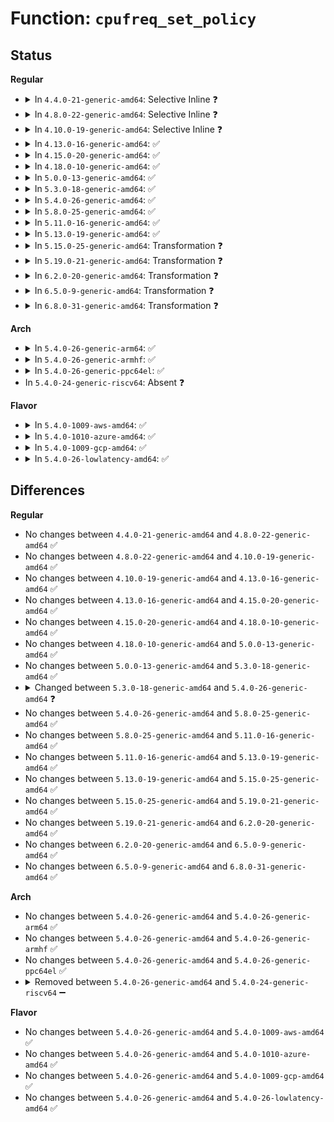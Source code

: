 # Function: <code>cpufreq_set_policy</code>

## Status
<b>Regular</b>
<ul>
<li>
<details>
<summary>In <code>4.4.0-21-generic-amd64</code>: Selective Inline ❓</summary>

```c
int cpufreq_set_policy(struct cpufreq_policy * policy, struct cpufreq_policy * new_policy)
```

```json
{
  "name": "cpufreq_set_policy",
  "collision_type": "Unique Static",
  "inline_type": "Selective",
  "funcs": [
    {
      "addr": 18446744071585859424,
      "name": "cpufreq_set_policy",
      "external": false,
      "loc": "drivers/cpufreq/cpufreq.c:2089",
      "file": "drivers/cpufreq/cpufreq.c",
      "inline": "not declared, inlined",
      "caller_inline": [],
      "caller_func": [
        "drivers/cpufreq/cpufreq.c:cpufreq_update_policy",
        "drivers/cpufreq/cpufreq.c:store_scaling_max_freq",
        "drivers/cpufreq/cpufreq.c:store_scaling_min_freq",
        "drivers/cpufreq/cpufreq.c:store_scaling_governor",
        "drivers/cpufreq/cpufreq.c:cpufreq_init_policy"
      ]
    }
  ],
  "symbols": [
    {
      "addr": 18446744071585859424,
      "name": "cpufreq_set_policy",
      "section": ".text",
      "bind": "STB_LOCAL",
      "size": 849
    }
  ]
}
```
</details>
</li>
<li>
<details>
<summary>In <code>4.8.0-22-generic-amd64</code>: Selective Inline ❓</summary>

```c
int cpufreq_set_policy(struct cpufreq_policy * policy, struct cpufreq_policy * new_policy)
```

```json
{
  "name": "cpufreq_set_policy",
  "collision_type": "Unique Static",
  "inline_type": "Selective",
  "funcs": [
    {
      "addr": 18446744071586263504,
      "name": "cpufreq_set_policy",
      "external": false,
      "loc": "drivers/cpufreq/cpufreq.c:2192",
      "file": "drivers/cpufreq/cpufreq.c",
      "inline": "not declared, inlined",
      "caller_inline": [],
      "caller_func": [
        "drivers/cpufreq/cpufreq.c:cpufreq_update_policy",
        "drivers/cpufreq/cpufreq.c:cpufreq_init_policy",
        "drivers/cpufreq/cpufreq.c:store_scaling_governor",
        "drivers/cpufreq/cpufreq.c:store_scaling_max_freq",
        "drivers/cpufreq/cpufreq.c:store_scaling_min_freq"
      ]
    }
  ],
  "symbols": [
    {
      "addr": 18446744071586263504,
      "name": "cpufreq_set_policy",
      "section": ".text",
      "bind": "STB_LOCAL",
      "size": 771
    }
  ]
}
```
</details>
</li>
<li>
<details>
<summary>In <code>4.10.0-19-generic-amd64</code>: Selective Inline ❓</summary>

```c
int cpufreq_set_policy(struct cpufreq_policy * policy, struct cpufreq_policy * new_policy)
```

```json
{
  "name": "cpufreq_set_policy",
  "collision_type": "Unique Static",
  "inline_type": "Selective",
  "funcs": [
    {
      "addr": 18446744071586467872,
      "name": "cpufreq_set_policy",
      "external": false,
      "loc": "drivers/cpufreq/cpufreq.c:2164",
      "file": "drivers/cpufreq/cpufreq.c",
      "inline": "not declared, inlined",
      "caller_inline": [],
      "caller_func": [
        "drivers/cpufreq/cpufreq.c:cpufreq_update_policy",
        "drivers/cpufreq/cpufreq.c:cpufreq_init_policy",
        "drivers/cpufreq/cpufreq.c:store_scaling_governor",
        "drivers/cpufreq/cpufreq.c:store_scaling_max_freq",
        "drivers/cpufreq/cpufreq.c:store_scaling_min_freq"
      ]
    }
  ],
  "symbols": [
    {
      "addr": 18446744071586467872,
      "name": "cpufreq_set_policy",
      "section": ".text",
      "bind": "STB_LOCAL",
      "size": 711
    }
  ]
}
```
</details>
</li>
<li>
<details>
<summary>In <code>4.13.0-16-generic-amd64</code>: ✅</summary>

```c
int cpufreq_set_policy(struct cpufreq_policy * policy, struct cpufreq_policy * new_policy)
```

```json
{
  "name": "cpufreq_set_policy",
  "collision_type": "Unique Static",
  "inline_type": "No",
  "funcs": [
    {
      "addr": 18446744071586592560,
      "name": "cpufreq_set_policy",
      "external": false,
      "loc": "drivers/cpufreq/cpufreq.c:2167",
      "file": "drivers/cpufreq/cpufreq.c",
      "inline": "seen, unknown",
      "caller_inline": [],
      "caller_func": [
        "drivers/cpufreq/cpufreq.c:cpufreq_update_policy",
        "drivers/cpufreq/cpufreq.c:cpufreq_init_policy",
        "drivers/cpufreq/cpufreq.c:store_scaling_governor",
        "drivers/cpufreq/cpufreq.c:store_scaling_max_freq",
        "drivers/cpufreq/cpufreq.c:store_scaling_min_freq"
      ]
    }
  ],
  "symbols": [
    {
      "addr": 18446744071586592560,
      "name": "cpufreq_set_policy",
      "section": ".text",
      "bind": "STB_LOCAL",
      "size": 743
    }
  ]
}
```
</details>
</li>
<li>
<details>
<summary>In <code>4.15.0-20-generic-amd64</code>: ✅</summary>

```c
int cpufreq_set_policy(struct cpufreq_policy * policy, struct cpufreq_policy * new_policy)
```

```json
{
  "name": "cpufreq_set_policy",
  "collision_type": "Unique Static",
  "inline_type": "No",
  "funcs": [
    {
      "addr": 18446744071587075856,
      "name": "cpufreq_set_policy",
      "external": false,
      "loc": "drivers/cpufreq/cpufreq.c:2200",
      "file": "drivers/cpufreq/cpufreq.c",
      "inline": "seen, unknown",
      "caller_inline": [],
      "caller_func": [
        "drivers/cpufreq/cpufreq.c:cpufreq_update_policy",
        "drivers/cpufreq/cpufreq.c:cpufreq_init_policy",
        "drivers/cpufreq/cpufreq.c:store_scaling_governor",
        "drivers/cpufreq/cpufreq.c:store_scaling_max_freq",
        "drivers/cpufreq/cpufreq.c:store_scaling_min_freq"
      ]
    }
  ],
  "symbols": [
    {
      "addr": 18446744071587075856,
      "name": "cpufreq_set_policy",
      "section": ".text",
      "bind": "STB_LOCAL",
      "size": 764
    }
  ]
}
```
</details>
</li>
<li>
<details>
<summary>In <code>4.18.0-10-generic-amd64</code>: ✅</summary>

```c
int cpufreq_set_policy(struct cpufreq_policy * policy, struct cpufreq_policy * new_policy)
```

```json
{
  "name": "cpufreq_set_policy",
  "collision_type": "Unique Static",
  "inline_type": "No",
  "funcs": [
    {
      "addr": 18446744071587373696,
      "name": "cpufreq_set_policy",
      "external": false,
      "loc": "drivers/cpufreq/cpufreq.c:2198",
      "file": "drivers/cpufreq/cpufreq.c",
      "inline": "seen, unknown",
      "caller_inline": [],
      "caller_func": [
        "drivers/cpufreq/cpufreq.c:cpufreq_update_policy",
        "drivers/cpufreq/cpufreq.c:cpufreq_init_policy",
        "drivers/cpufreq/cpufreq.c:store_scaling_governor",
        "drivers/cpufreq/cpufreq.c:store_scaling_max_freq",
        "drivers/cpufreq/cpufreq.c:store_scaling_min_freq"
      ]
    }
  ],
  "symbols": [
    {
      "addr": 18446744071587373696,
      "name": "cpufreq_set_policy",
      "section": ".text",
      "bind": "STB_LOCAL",
      "size": 640
    }
  ]
}
```
</details>
</li>
<li>
<details>
<summary>In <code>5.0.0-13-generic-amd64</code>: ✅</summary>

```c
int cpufreq_set_policy(struct cpufreq_policy * policy, struct cpufreq_policy * new_policy)
```

```json
{
  "name": "cpufreq_set_policy",
  "collision_type": "Unique Static",
  "inline_type": "No",
  "funcs": [
    {
      "addr": 18446744071587553536,
      "name": "cpufreq_set_policy",
      "external": false,
      "loc": "drivers/cpufreq/cpufreq.c:2199",
      "file": "drivers/cpufreq/cpufreq.c",
      "inline": "seen, unknown",
      "caller_inline": [],
      "caller_func": [
        "drivers/cpufreq/cpufreq.c:cpufreq_update_policy",
        "drivers/cpufreq/cpufreq.c:cpufreq_init_policy",
        "drivers/cpufreq/cpufreq.c:store_scaling_governor",
        "drivers/cpufreq/cpufreq.c:store_scaling_max_freq",
        "drivers/cpufreq/cpufreq.c:store_scaling_min_freq"
      ]
    }
  ],
  "symbols": [
    {
      "addr": 18446744071587553536,
      "name": "cpufreq_set_policy",
      "section": ".text",
      "bind": "STB_LOCAL",
      "size": 726
    }
  ]
}
```
</details>
</li>
<li>
<details>
<summary>In <code>5.3.0-18-generic-amd64</code>: ✅</summary>

```c
int cpufreq_set_policy(struct cpufreq_policy * policy, struct cpufreq_policy * new_policy)
```

```json
{
  "name": "cpufreq_set_policy",
  "collision_type": "Unique Global",
  "inline_type": "No",
  "funcs": [
    {
      "addr": 18446744071587828400,
      "name": "cpufreq_set_policy",
      "external": true,
      "loc": "drivers/cpufreq/cpufreq.c:2362",
      "file": "drivers/cpufreq/cpufreq.c",
      "inline": "seen, unknown",
      "caller_inline": [],
      "caller_func": [
        "drivers/cpufreq/cpufreq.c:cpufreq_init_policy",
        "drivers/cpufreq/cpufreq.c:store_scaling_governor"
      ]
    }
  ],
  "symbols": [
    {
      "addr": 18446744071587828400,
      "name": "cpufreq_set_policy",
      "section": ".text",
      "bind": "STB_GLOBAL",
      "size": 892
    }
  ]
}
```
</details>
</li>
<li>
<details>
<summary>In <code>5.4.0-26-generic-amd64</code>: ✅</summary>

```c
int cpufreq_set_policy(struct cpufreq_policy * policy, struct cpufreq_governor * new_gov, unsigned int new_pol)
```

```json
{
  "name": "cpufreq_set_policy",
  "collision_type": "Unique Static",
  "inline_type": "No",
  "funcs": [
    {
      "addr": 18446744071588033696,
      "name": "cpufreq_set_policy",
      "external": false,
      "loc": "drivers/cpufreq/cpufreq.c:2374",
      "file": "drivers/cpufreq/cpufreq.c",
      "inline": "seen, unknown",
      "caller_inline": [],
      "caller_func": [
        "drivers/cpufreq/cpufreq.c:cpufreq_online",
        "drivers/cpufreq/cpufreq.c:store_scaling_governor",
        "drivers/cpufreq/cpufreq.c:store_scaling_governor"
      ]
    }
  ],
  "symbols": [
    {
      "addr": 18446744071588033696,
      "name": "cpufreq_set_policy",
      "section": ".text",
      "bind": "STB_LOCAL",
      "size": 860
    }
  ]
}
```
</details>
</li>
<li>
<details>
<summary>In <code>5.8.0-25-generic-amd64</code>: ✅</summary>

```c
int cpufreq_set_policy(struct cpufreq_policy * policy, struct cpufreq_governor * new_gov, unsigned int new_pol)
```

```json
{
  "name": "cpufreq_set_policy",
  "collision_type": "Unique Static",
  "inline_type": "No",
  "funcs": [
    {
      "addr": 18446744071588894848,
      "name": "cpufreq_set_policy",
      "external": false,
      "loc": "drivers/cpufreq/cpufreq.c:2411",
      "file": "drivers/cpufreq/cpufreq.c",
      "inline": "seen, unknown",
      "caller_inline": [],
      "caller_func": [
        "drivers/cpufreq/cpufreq.c:cpufreq_init_policy",
        "drivers/cpufreq/cpufreq.c:cpufreq_init_policy",
        "drivers/cpufreq/cpufreq.c:store_scaling_governor",
        "drivers/cpufreq/cpufreq.c:store_scaling_governor"
      ]
    }
  ],
  "symbols": [
    {
      "addr": 18446744071588894848,
      "name": "cpufreq_set_policy",
      "section": ".text",
      "bind": "STB_LOCAL",
      "size": 890
    }
  ]
}
```
</details>
</li>
<li>
<details>
<summary>In <code>5.11.0-16-generic-amd64</code>: ✅</summary>

```c
int cpufreq_set_policy(struct cpufreq_policy * policy, struct cpufreq_governor * new_gov, unsigned int new_pol)
```

```json
{
  "name": "cpufreq_set_policy",
  "collision_type": "Unique Static",
  "inline_type": "No",
  "funcs": [
    {
      "addr": 18446744071588906832,
      "name": "cpufreq_set_policy",
      "external": false,
      "loc": "drivers/cpufreq/cpufreq.c:2488",
      "file": "drivers/cpufreq/cpufreq.c",
      "inline": "seen, unknown",
      "caller_inline": [],
      "caller_func": [
        "drivers/cpufreq/cpufreq.c:cpufreq_init_policy",
        "drivers/cpufreq/cpufreq.c:cpufreq_init_policy",
        "drivers/cpufreq/cpufreq.c:cpufreq_init_policy",
        "drivers/cpufreq/cpufreq.c:store_scaling_governor",
        "drivers/cpufreq/cpufreq.c:store_scaling_governor"
      ]
    }
  ],
  "symbols": [
    {
      "addr": 18446744071588906832,
      "name": "cpufreq_set_policy",
      "section": ".text",
      "bind": "STB_LOCAL",
      "size": 871
    }
  ]
}
```
</details>
</li>
<li>
<details>
<summary>In <code>5.13.0-19-generic-amd64</code>: ✅</summary>

```c
int cpufreq_set_policy(struct cpufreq_policy * policy, struct cpufreq_governor * new_gov, unsigned int new_pol)
```

```json
{
  "name": "cpufreq_set_policy",
  "collision_type": "Unique Static",
  "inline_type": "No",
  "funcs": [
    {
      "addr": 18446744071588794992,
      "name": "cpufreq_set_policy",
      "external": false,
      "loc": "drivers/cpufreq/cpufreq.c:2494",
      "file": "drivers/cpufreq/cpufreq.c",
      "inline": "seen, unknown",
      "caller_inline": [],
      "caller_func": [
        "drivers/cpufreq/cpufreq.c:cpufreq_online",
        "drivers/cpufreq/cpufreq.c:cpufreq_online",
        "drivers/cpufreq/cpufreq.c:cpufreq_online",
        "drivers/cpufreq/cpufreq.c:store_scaling_governor",
        "drivers/cpufreq/cpufreq.c:store_scaling_governor"
      ]
    }
  ],
  "symbols": [
    {
      "addr": 18446744071588794992,
      "name": "cpufreq_set_policy",
      "section": ".text",
      "bind": "STB_LOCAL",
      "size": 789
    }
  ]
}
```
</details>
</li>
<li>
<details>
<summary>In <code>5.15.0-25-generic-amd64</code>: Transformation ❓</summary>

```c
int cpufreq_set_policy(struct cpufreq_policy * policy, struct cpufreq_governor * new_gov, unsigned int new_pol)
```

```json
{
  "name": "cpufreq_set_policy",
  "collision_type": "Unique Static",
  "inline_type": "No",
  "funcs": [
    {
      "addr": 0,
      "name": "cpufreq_set_policy",
      "external": false,
      "loc": "drivers/cpufreq/cpufreq.c:2496",
      "file": "drivers/cpufreq/cpufreq.c",
      "inline": "seen, unknown",
      "caller_inline": [],
      "caller_func": [
        "drivers/cpufreq/cpufreq.c:cpufreq_online",
        "drivers/cpufreq/cpufreq.c:cpufreq_online",
        "drivers/cpufreq/cpufreq.c:cpufreq_online",
        "drivers/cpufreq/cpufreq.c:store_scaling_governor",
        "drivers/cpufreq/cpufreq.c:store_scaling_governor"
      ]
    }
  ],
  "symbols": [
    {
      "addr": 18446744071589487328,
      "name": "cpufreq_set_policy",
      "section": ".text",
      "bind": "STB_LOCAL",
      "size": 822
    },
    {
      "addr": 18446744071592657048,
      "name": "cpufreq_set_policy.cold",
      "section": ".text",
      "bind": "STB_LOCAL",
      "size": 20
    }
  ]
}
```
</details>
</li>
<li>
<details>
<summary>In <code>5.19.0-21-generic-amd64</code>: Transformation ❓</summary>

```c
int cpufreq_set_policy(struct cpufreq_policy * policy, struct cpufreq_governor * new_gov, unsigned int new_pol)
```

```json
{
  "name": "cpufreq_set_policy",
  "collision_type": "Unique Static",
  "inline_type": "No",
  "funcs": [
    {
      "addr": 0,
      "name": "cpufreq_set_policy",
      "external": false,
      "loc": "drivers/cpufreq/cpufreq.c:2536",
      "file": "drivers/cpufreq/cpufreq.c",
      "inline": "seen, unknown",
      "caller_inline": [],
      "caller_func": [
        "drivers/cpufreq/cpufreq.c:cpufreq_online",
        "drivers/cpufreq/cpufreq.c:cpufreq_online",
        "drivers/cpufreq/cpufreq.c:cpufreq_online",
        "drivers/cpufreq/cpufreq.c:store_scaling_governor",
        "drivers/cpufreq/cpufreq.c:store_scaling_governor"
      ]
    }
  ],
  "symbols": [
    {
      "addr": 18446744071590968528,
      "name": "cpufreq_set_policy",
      "section": ".text",
      "bind": "STB_LOCAL",
      "size": 1532
    },
    {
      "addr": 18446744071594541830,
      "name": "cpufreq_set_policy.cold",
      "section": ".text",
      "bind": "STB_LOCAL",
      "size": 75
    }
  ]
}
```
</details>
</li>
<li>
<details>
<summary>In <code>6.2.0-20-generic-amd64</code>: Transformation ❓</summary>

```c
int cpufreq_set_policy(struct cpufreq_policy * policy, struct cpufreq_governor * new_gov, unsigned int new_pol)
```

```json
{
  "name": "cpufreq_set_policy",
  "collision_type": "Unique Static",
  "inline_type": "No",
  "funcs": [
    {
      "addr": 0,
      "name": "cpufreq_set_policy",
      "external": false,
      "loc": "drivers/cpufreq/cpufreq.c:2533",
      "file": "drivers/cpufreq/cpufreq.c",
      "inline": "seen, unknown",
      "caller_inline": [],
      "caller_func": [
        "drivers/cpufreq/cpufreq.c:cpufreq_online",
        "drivers/cpufreq/cpufreq.c:cpufreq_online",
        "drivers/cpufreq/cpufreq.c:cpufreq_online",
        "drivers/cpufreq/cpufreq.c:store_scaling_governor",
        "drivers/cpufreq/cpufreq.c:store_scaling_governor"
      ]
    }
  ],
  "symbols": [
    {
      "addr": 18446744071592672832,
      "name": "cpufreq_set_policy",
      "section": ".text",
      "bind": "STB_LOCAL",
      "size": 1509
    },
    {
      "addr": 18446744071596314077,
      "name": "cpufreq_set_policy.cold",
      "section": ".text",
      "bind": "STB_LOCAL",
      "size": 112
    }
  ]
}
```
</details>
</li>
<li>
<details>
<summary>In <code>6.5.0-9-generic-amd64</code>: Transformation ❓</summary>

```c
int cpufreq_set_policy(struct cpufreq_policy * policy, struct cpufreq_governor * new_gov, unsigned int new_pol)
```

```json
{
  "name": "cpufreq_set_policy",
  "collision_type": "Unique Static",
  "inline_type": "No",
  "funcs": [
    {
      "addr": 0,
      "name": "cpufreq_set_policy",
      "external": false,
      "loc": "drivers/cpufreq/cpufreq.c:2540",
      "file": "drivers/cpufreq/cpufreq.c",
      "inline": "seen, unknown",
      "caller_inline": [],
      "caller_func": [
        "drivers/cpufreq/cpufreq.c:cpufreq_online",
        "drivers/cpufreq/cpufreq.c:cpufreq_online",
        "drivers/cpufreq/cpufreq.c:cpufreq_online",
        "drivers/cpufreq/cpufreq.c:store_scaling_governor",
        "drivers/cpufreq/cpufreq.c:store_scaling_governor"
      ]
    }
  ],
  "symbols": [
    {
      "addr": 18446744071593103648,
      "name": "cpufreq_set_policy",
      "section": ".text",
      "bind": "STB_LOCAL",
      "size": 1509
    },
    {
      "addr": 18446744071596842998,
      "name": "cpufreq_set_policy.cold",
      "section": ".text",
      "bind": "STB_LOCAL",
      "size": 112
    }
  ]
}
```
</details>
</li>
<li>
<details>
<summary>In <code>6.8.0-31-generic-amd64</code>: Transformation ❓</summary>

```c
int cpufreq_set_policy(struct cpufreq_policy * policy, struct cpufreq_governor * new_gov, unsigned int new_pol)
```

```json
{
  "name": "cpufreq_set_policy",
  "collision_type": "Unique Static",
  "inline_type": "No",
  "funcs": [
    {
      "addr": 0,
      "name": "cpufreq_set_policy",
      "external": false,
      "loc": "drivers/cpufreq/cpufreq.c:2581",
      "file": "drivers/cpufreq/cpufreq.c",
      "inline": "seen, unknown",
      "caller_inline": [],
      "caller_func": [
        "drivers/cpufreq/cpufreq.c:cpufreq_online",
        "drivers/cpufreq/cpufreq.c:cpufreq_online",
        "drivers/cpufreq/cpufreq.c:cpufreq_online",
        "drivers/cpufreq/cpufreq.c:store_scaling_governor",
        "drivers/cpufreq/cpufreq.c:store_scaling_governor"
      ]
    }
  ],
  "symbols": [
    {
      "addr": 18446744071593856416,
      "name": "cpufreq_set_policy",
      "section": ".text",
      "bind": "STB_LOCAL",
      "size": 1495
    },
    {
      "addr": 18446744071597768144,
      "name": "cpufreq_set_policy.cold",
      "section": ".text",
      "bind": "STB_LOCAL",
      "size": 112
    }
  ]
}
```
</details>
</li>
</ul>
<b>Arch</b>
<ul>
<li>
<details>
<summary>In <code>5.4.0-26-generic-arm64</code>: ✅</summary>

```c
int cpufreq_set_policy(struct cpufreq_policy * policy, struct cpufreq_governor * new_gov, unsigned int new_pol)
```

```json
{
  "name": "cpufreq_set_policy",
  "collision_type": "Unique Static",
  "inline_type": "No",
  "funcs": [
    {
      "addr": 18446603336501300792,
      "name": "cpufreq_set_policy",
      "external": false,
      "loc": "drivers/cpufreq/cpufreq.c:2374",
      "file": "drivers/cpufreq/cpufreq.c",
      "inline": "seen, unknown",
      "caller_inline": [],
      "caller_func": [
        "drivers/cpufreq/cpufreq.c:cpufreq_online",
        "drivers/cpufreq/cpufreq.c:store_scaling_governor",
        "drivers/cpufreq/cpufreq.c:store_scaling_governor"
      ]
    }
  ],
  "symbols": [
    {
      "addr": 18446603336501300792,
      "name": "cpufreq_set_policy",
      "section": ".text",
      "bind": "STB_LOCAL",
      "size": 912
    }
  ]
}
```
</details>
</li>
<li>
<details>
<summary>In <code>5.4.0-26-generic-armhf</code>: ✅</summary>

```c
int cpufreq_set_policy(struct cpufreq_policy * policy, struct cpufreq_governor * new_gov, unsigned int new_pol)
```

```json
{
  "name": "cpufreq_set_policy",
  "collision_type": "Unique Static",
  "inline_type": "No",
  "funcs": [
    {
      "addr": 3233789072,
      "name": "cpufreq_set_policy",
      "external": false,
      "loc": "drivers/cpufreq/cpufreq.c:2374",
      "file": "drivers/cpufreq/cpufreq.c",
      "inline": "seen, unknown",
      "caller_inline": [],
      "caller_func": [
        "drivers/cpufreq/cpufreq.c:cpufreq_online",
        "drivers/cpufreq/cpufreq.c:store_scaling_governor",
        "drivers/cpufreq/cpufreq.c:store_scaling_governor"
      ]
    }
  ],
  "symbols": [
    {
      "addr": 3233789072,
      "name": "cpufreq_set_policy",
      "section": ".text",
      "bind": "STB_LOCAL",
      "size": 968
    }
  ]
}
```
</details>
</li>
<li>
<details>
<summary>In <code>5.4.0-26-generic-ppc64el</code>: ✅</summary>

```c
int cpufreq_set_policy(struct cpufreq_policy * policy, struct cpufreq_governor * new_gov, unsigned int new_pol)
```

```json
{
  "name": "cpufreq_set_policy",
  "collision_type": "Unique Static",
  "inline_type": "No",
  "funcs": [
    {
      "addr": 13835058055294831264,
      "name": "cpufreq_set_policy",
      "external": false,
      "loc": "drivers/cpufreq/cpufreq.c:2374",
      "file": "drivers/cpufreq/cpufreq.c",
      "inline": "seen, unknown",
      "caller_inline": [],
      "caller_func": [
        "drivers/cpufreq/cpufreq.c:cpufreq_online",
        "drivers/cpufreq/cpufreq.c:store_scaling_governor",
        "drivers/cpufreq/cpufreq.c:store_scaling_governor"
      ]
    }
  ],
  "symbols": [
    {
      "addr": 13835058055294831264,
      "name": "cpufreq_set_policy",
      "section": ".text",
      "bind": "STB_LOCAL",
      "size": 1148
    }
  ]
}
```
</details>
</li>
<li>
In <code>5.4.0-24-generic-riscv64</code>: Absent ❓
</li>
</ul>
<b>Flavor</b>
<ul>
<li>
<details>
<summary>In <code>5.4.0-1009-aws-amd64</code>: ✅</summary>

```c
int cpufreq_set_policy(struct cpufreq_policy * policy, struct cpufreq_governor * new_gov, unsigned int new_pol)
```

```json
{
  "name": "cpufreq_set_policy",
  "collision_type": "Unique Static",
  "inline_type": "No",
  "funcs": [
    {
      "addr": 18446744071587658688,
      "name": "cpufreq_set_policy",
      "external": false,
      "loc": "drivers/cpufreq/cpufreq.c:2374",
      "file": "drivers/cpufreq/cpufreq.c",
      "inline": "seen, unknown",
      "caller_inline": [],
      "caller_func": [
        "drivers/cpufreq/cpufreq.c:cpufreq_online",
        "drivers/cpufreq/cpufreq.c:store_scaling_governor",
        "drivers/cpufreq/cpufreq.c:store_scaling_governor"
      ]
    }
  ],
  "symbols": [
    {
      "addr": 18446744071587658688,
      "name": "cpufreq_set_policy",
      "section": ".text",
      "bind": "STB_LOCAL",
      "size": 860
    }
  ]
}
```
</details>
</li>
<li>
<details>
<summary>In <code>5.4.0-1010-azure-amd64</code>: ✅</summary>

```c
int cpufreq_set_policy(struct cpufreq_policy * policy, struct cpufreq_governor * new_gov, unsigned int new_pol)
```

```json
{
  "name": "cpufreq_set_policy",
  "collision_type": "Unique Static",
  "inline_type": "No",
  "funcs": [
    {
      "addr": 18446744071587432560,
      "name": "cpufreq_set_policy",
      "external": false,
      "loc": "drivers/cpufreq/cpufreq.c:2374",
      "file": "drivers/cpufreq/cpufreq.c",
      "inline": "seen, unknown",
      "caller_inline": [],
      "caller_func": [
        "drivers/cpufreq/cpufreq.c:cpufreq_online",
        "drivers/cpufreq/cpufreq.c:store_scaling_governor",
        "drivers/cpufreq/cpufreq.c:store_scaling_governor"
      ]
    }
  ],
  "symbols": [
    {
      "addr": 18446744071587432560,
      "name": "cpufreq_set_policy",
      "section": ".text",
      "bind": "STB_LOCAL",
      "size": 860
    }
  ]
}
```
</details>
</li>
<li>
<details>
<summary>In <code>5.4.0-1009-gcp-amd64</code>: ✅</summary>

```c
int cpufreq_set_policy(struct cpufreq_policy * policy, struct cpufreq_governor * new_gov, unsigned int new_pol)
```

```json
{
  "name": "cpufreq_set_policy",
  "collision_type": "Unique Static",
  "inline_type": "No",
  "funcs": [
    {
      "addr": 18446744071587989840,
      "name": "cpufreq_set_policy",
      "external": false,
      "loc": "drivers/cpufreq/cpufreq.c:2374",
      "file": "drivers/cpufreq/cpufreq.c",
      "inline": "seen, unknown",
      "caller_inline": [],
      "caller_func": [
        "drivers/cpufreq/cpufreq.c:cpufreq_online",
        "drivers/cpufreq/cpufreq.c:store_scaling_governor",
        "drivers/cpufreq/cpufreq.c:store_scaling_governor"
      ]
    }
  ],
  "symbols": [
    {
      "addr": 18446744071587989840,
      "name": "cpufreq_set_policy",
      "section": ".text",
      "bind": "STB_LOCAL",
      "size": 860
    }
  ]
}
```
</details>
</li>
<li>
<details>
<summary>In <code>5.4.0-26-lowlatency-amd64</code>: ✅</summary>

```c
int cpufreq_set_policy(struct cpufreq_policy * policy, struct cpufreq_governor * new_gov, unsigned int new_pol)
```

```json
{
  "name": "cpufreq_set_policy",
  "collision_type": "Unique Static",
  "inline_type": "No",
  "funcs": [
    {
      "addr": 18446744071588105232,
      "name": "cpufreq_set_policy",
      "external": false,
      "loc": "drivers/cpufreq/cpufreq.c:2374",
      "file": "drivers/cpufreq/cpufreq.c",
      "inline": "seen, unknown",
      "caller_inline": [],
      "caller_func": [
        "drivers/cpufreq/cpufreq.c:cpufreq_online",
        "drivers/cpufreq/cpufreq.c:store_scaling_governor",
        "drivers/cpufreq/cpufreq.c:store_scaling_governor"
      ]
    }
  ],
  "symbols": [
    {
      "addr": 18446744071588105232,
      "name": "cpufreq_set_policy",
      "section": ".text",
      "bind": "STB_LOCAL",
      "size": 888
    }
  ]
}
```
</details>
</li>
</ul>

## Differences
<b>Regular</b>
<ul>
<li>
No changes between <code>4.4.0-21-generic-amd64</code> and <code>4.8.0-22-generic-amd64</code> ✅
</li>
<li>
No changes between <code>4.8.0-22-generic-amd64</code> and <code>4.10.0-19-generic-amd64</code> ✅
</li>
<li>
No changes between <code>4.10.0-19-generic-amd64</code> and <code>4.13.0-16-generic-amd64</code> ✅
</li>
<li>
No changes between <code>4.13.0-16-generic-amd64</code> and <code>4.15.0-20-generic-amd64</code> ✅
</li>
<li>
No changes between <code>4.15.0-20-generic-amd64</code> and <code>4.18.0-10-generic-amd64</code> ✅
</li>
<li>
No changes between <code>4.18.0-10-generic-amd64</code> and <code>5.0.0-13-generic-amd64</code> ✅
</li>
<li>
No changes between <code>5.0.0-13-generic-amd64</code> and <code>5.3.0-18-generic-amd64</code> ✅
</li>
<li>
<details>
<summary>Changed between <code>5.3.0-18-generic-amd64</code> and <code>5.4.0-26-generic-amd64</code> ❓</summary>
<ul>
<li>
<b>Param added. </b>
<code>struct cpufreq_governor * new_gov</code>
</li>
<li>
<b>Param added. </b>
<code>unsigned int new_pol</code>
</li>
<li>
<b>Param removed. </b>
<code>struct cpufreq_policy * new_policy</code>
</li>
</ul>
</details>
</li>
<li>
No changes between <code>5.4.0-26-generic-amd64</code> and <code>5.8.0-25-generic-amd64</code> ✅
</li>
<li>
No changes between <code>5.8.0-25-generic-amd64</code> and <code>5.11.0-16-generic-amd64</code> ✅
</li>
<li>
No changes between <code>5.11.0-16-generic-amd64</code> and <code>5.13.0-19-generic-amd64</code> ✅
</li>
<li>
No changes between <code>5.13.0-19-generic-amd64</code> and <code>5.15.0-25-generic-amd64</code> ✅
</li>
<li>
No changes between <code>5.15.0-25-generic-amd64</code> and <code>5.19.0-21-generic-amd64</code> ✅
</li>
<li>
No changes between <code>5.19.0-21-generic-amd64</code> and <code>6.2.0-20-generic-amd64</code> ✅
</li>
<li>
No changes between <code>6.2.0-20-generic-amd64</code> and <code>6.5.0-9-generic-amd64</code> ✅
</li>
<li>
No changes between <code>6.5.0-9-generic-amd64</code> and <code>6.8.0-31-generic-amd64</code> ✅
</li>
</ul>
<b>Arch</b>
<ul>
<li>
No changes between <code>5.4.0-26-generic-amd64</code> and <code>5.4.0-26-generic-arm64</code> ✅
</li>
<li>
No changes between <code>5.4.0-26-generic-amd64</code> and <code>5.4.0-26-generic-armhf</code> ✅
</li>
<li>
No changes between <code>5.4.0-26-generic-amd64</code> and <code>5.4.0-26-generic-ppc64el</code> ✅
</li>
<li>
<details>
<summary>Removed between <code>5.4.0-26-generic-amd64</code> and <code>5.4.0-24-generic-riscv64</code> ➖</summary>

```c
int cpufreq_set_policy(struct cpufreq_policy * policy, struct cpufreq_governor * new_gov, unsigned int new_pol)
```
</details>
</li>
</ul>
<b>Flavor</b>
<ul>
<li>
No changes between <code>5.4.0-26-generic-amd64</code> and <code>5.4.0-1009-aws-amd64</code> ✅
</li>
<li>
No changes between <code>5.4.0-26-generic-amd64</code> and <code>5.4.0-1010-azure-amd64</code> ✅
</li>
<li>
No changes between <code>5.4.0-26-generic-amd64</code> and <code>5.4.0-1009-gcp-amd64</code> ✅
</li>
<li>
No changes between <code>5.4.0-26-generic-amd64</code> and <code>5.4.0-26-lowlatency-amd64</code> ✅
</li>
</ul>
